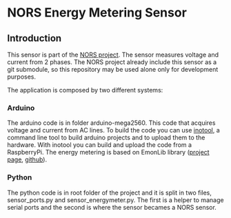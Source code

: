 # NORS Energy Metering Sensor

## Introduction

This sensor is part of the [NORS project](https://github.com/dmazzer/nors).
The sensor measures voltage and current from 2 phases. 
The NORS project already include this sensor as a git submodule, so this repository may be used alone only for development purposes.

The application is composed by two different systems:

### Arduino

The arduino code is in folder arduino-mega2560. This code that acquires voltage and current from AC lines.
To build the code you can use [inotool](http://inotool.org/), a command line tool to build arduino projects and to upload them to the hardware. With inotool you can build and upload the code from a RaspberryPi.
The energy metering is based on EmonLib library ([project page](https://openenergymonitor.org/emon/), [github](https://github.com/openenergymonitor/EmonLib)).

### Python

The python code is in root folder of the project and it is split in two files, sensor_ports.py and sensor_energymeter.py. The first is a helper to manage serial ports and the second is where the sensor becames a NORS sensor.

